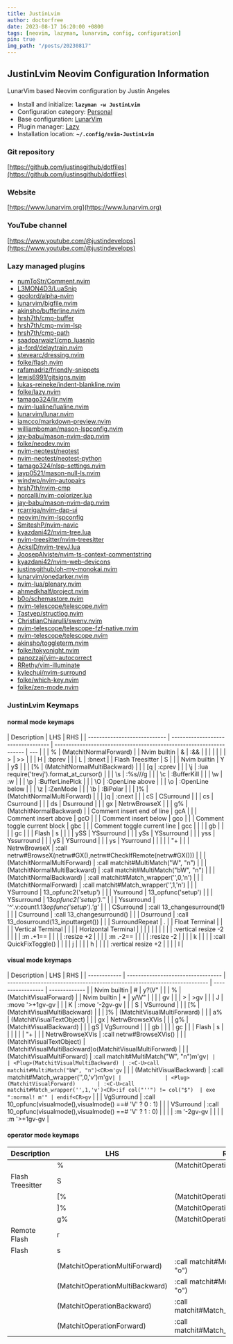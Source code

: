 ```yaml
---
title: JustinLvim
author: doctorfree
date: 2023-08-17 16:20:00 +0800
tags: [neovim, lazyman, lunarvim, config, configuration]
pin: true
img_path: "/posts/20230817"
---
```


## JustinLvim Neovim Configuration Information

LunarVim based Neovim configuration by Justin Angeles

- Install and initialize: **`lazyman -w JustinLvim`**
- Configuration category: [Personal](https://lazyman.dev/configurations/#personal-configurations)
- Base configuration: [LunarVim](https://www.lunarvim.org)
- Plugin manager: [Lazy](https://github.com/folke/lazy.nvim)
- Installation location: **`~/.config/nvim-JustinLvim`**

### Git repository

[https://github.com/justinsgithub/dotfiles](https://github.com/justinsgithub/dotfiles)

### Website

[https://www.lunarvim.org](https://www.lunarvim.org)

### YouTube channel

[https://www.youtube.com/@justindevelops](https://www.youtube.com/@justindevelops)

### Lazy managed plugins

- [numToStr/Comment.nvim](https://github.com/numToStr/Comment.nvim)
- [L3MON4D3/LuaSnip](https://github.com/L3MON4D3/LuaSnip)
- [goolord/alpha-nvim](https://github.com/goolord/alpha-nvim)
- [lunarvim/bigfile.nvim](https://github.com/lunarvim/bigfile.nvim.git)
- [akinsho/bufferline.nvim](https://github.com/akinsho/bufferline.nvim)
- [hrsh7th/cmp-buffer](https://github.com/hrsh7th/cmp-buffer)
- [hrsh7th/cmp-nvim-lsp](https://github.com/hrsh7th/cmp-nvim-lsp)
- [hrsh7th/cmp-path](https://github.com/hrsh7th/cmp-path)
- [saadparwaiz1/cmp_luasnip](https://github.com/saadparwaiz1/cmp_luasnip)
- [ja-ford/delaytrain.nvim](https://github.com/ja-ford/delaytrain.nvim.git)
- [stevearc/dressing.nvim](https://github.com/stevearc/dressing.nvim)
- [folke/flash.nvim](https://github.com/folke/flash.nvim.git)
- [rafamadriz/friendly-snippets](https://github.com/rafamadriz/friendly-snippets)
- [lewis6991/gitsigns.nvim](https://github.com/lewis6991/gitsigns.nvim)
- [lukas-reineke/indent-blankline.nvim](https://github.com/lukas-reineke/indent-blankline.nvim)
- [folke/lazy.nvim](https://github.com/folke/lazy.nvim)
- [tamago324/lir.nvim](https://github.com/tamago324/lir.nvim.git)
- [nvim-lualine/lualine.nvim](https://github.com/nvim-lualine/lualine.nvim)
- [lunarvim/lunar.nvim](https://github.com/lunarvim/lunar.nvim.git)
- [iamcco/markdown-preview.nvim](https://github.com/iamcco/markdown-preview.nvim)
- [williamboman/mason-lspconfig.nvim](https://github.com/williamboman/mason-lspconfig.nvim)
- [jay-babu/mason-nvim-dap.nvim](https://github.com/jay-babu/mason-nvim-dap.nvim)
- [folke/neodev.nvim](https://github.com/folke/neodev.nvim)
- [nvim-neotest/neotest](https://github.com/nvim-neotest/neotest)
- [nvim-neotest/neotest-python](https://github.com/nvim-neotest/neotest-python)
- [tamago324/nlsp-settings.nvim](https://github.com/tamago324/nlsp-settings.nvim.git)
- [jayp0521/mason-null-ls.nvim](https://github.com/jayp0521/mason-null-ls.nvim)
- [windwp/nvim-autopairs](https://github.com/windwp/nvim-autopairs)
- [hrsh7th/nvim-cmp](https://github.com/hrsh7th/nvim-cmp)
- [norcalli/nvim-colorizer.lua](https://github.com/norcalli/nvim-colorizer.lua)
- [jay-babu/mason-nvim-dap.nvim](https://github.com/jay-babu/mason-nvim-dap.nvim)
- [rcarriga/nvim-dap-ui](https://github.com/rcarriga/nvim-dap-ui)
- [neovim/nvim-lspconfig](https://github.com/neovim/nvim-lspconfig)
- [SmiteshP/nvim-navic](https://github.com/SmiteshP/nvim-navic)
- [kyazdani42/nvim-tree.lua](https://github.com/kyazdani42/nvim-tree.lua)
- [nvim-treesitter/nvim-treesitter](https://github.com/nvim-treesitter/nvim-treesitter)
- [AckslD/nvim-trevJ.lua](https://github.com/AckslD/nvim-trevJ.lua.git)
- [JoosepAlviste/nvim-ts-context-commentstring](https://github.com/JoosepAlviste/nvim-ts-context-commentstring)
- [kyazdani42/nvim-web-devicons](https://github.com/kyazdani42/nvim-web-devicons)
- [justinsgithub/oh-my-monokai.nvim](https://github.com/justinsgithub/oh-my-monokai.nvim.git)
- [lunarvim/onedarker.nvim](https://github.com/lunarvim/onedarker.nvim.git)
- [nvim-lua/plenary.nvim](https://github.com/nvim-lua/plenary.nvim)
- [ahmedkhalf/project.nvim](https://github.com/ahmedkhalf/project.nvim)
- [b0o/schemastore.nvim](https://github.com/b0o/schemastore.nvim)
- [nvim-telescope/telescope.nvim](https://github.com/nvim-telescope/telescope.nvim)
- [Tastyep/structlog.nvim](https://github.com/Tastyep/structlog.nvim.git)
- [ChristianChiarulli/swenv.nvim](https://github.com/ChristianChiarulli/swenv.nvim.git)
- [nvim-telescope/telescope-fzf-native.nvim](https://github.com/nvim-telescope/telescope-fzf-native.nvim)
- [nvim-telescope/telescope.nvim](https://github.com/nvim-telescope/telescope.nvim)
- [akinsho/toggleterm.nvim](https://github.com/akinsho/toggleterm.nvim)
- [folke/tokyonight.nvim](https://github.com/folke/tokyonight.nvim)
- [panozzaj/vim-autocorrect](https://github.com/panozzaj/vim-autocorrect.git)
- [RRethy/vim-illuminate](https://github.com/RRethy/vim-illuminate)
- [kylechui/nvim-surround](https://github.com/kylechui/nvim-surround)
- [folke/which-key.nvim](https://github.com/folke/which-key.nvim)
- [folke/zen-mode.nvim](https://github.com/folke/zen-mode.nvim)

### JustinLvim Keymaps

#### normal mode keymaps

| Description                  | LHS                                | RHS                                                                 |
| ---------------------------- | ---------------------------------- | ------------------------------------------------------------------- | --- |
|                              | %                                  | <Plug>(MatchitNormalForward)                                        |
| Nvim builtin                 | &                                  | :&&<CR>                                                             |
|                              | <lt>                               | <lt><lt>                                                            |
|                              | >                                  | >>                                                                  |
|                              | H                                  | :bprev<CR>                                                          |
|                              | L                                  | :bnext<CR>                                                          |
| Flash Treesitter             | S                                  |                                                                     |
| Nvim builtin                 | Y                                  | y$                                                                  |
|                              | [%                                 | <Plug>(MatchitNormalMultiBackward)                                  |
|                              | [q                                 | :cprev<CR>                                                          |
|                              | \j                                 | :lua require('trevj').format_at_cursor()<CR>                        |
|                              | \s                                 | :%s///g                                                             |
|                              | \c                                 | :BufferKill<CR>                                                     |
|                              | \w                                 | :w<CR>                                                              |
|                              | \p                                 | :BufferLinePick<CR>                                                 |
|                              | \O                                 | :OpenLine above<CR>                                                 |
|                              | \o                                 | :OpenLine below<CR>                                                 |
|                              | \z                                 | :ZenMode<CR>                                                        |
|                              | \b                                 | :BiPolar<CR>                                                        |
|                              | ]%                                 | <Plug>(MatchitNormalMultiForward)                                   |
|                              | ]q                                 | :cnext<CR>                                                          |
|                              | cS                                 | <Plug>CSurround                                                     |
|                              | cs                                 | <Plug>Csurround                                                     |
|                              | ds                                 | <Plug>Dsurround                                                     |
|                              | gx                                 | <Plug>NetrwBrowseX                                                  |
|                              | g%                                 | <Plug>(MatchitNormalBackward)                                       |
| Comment insert end of line   | gcA                                |                                                                     |
| Comment insert above         | gcO                                |                                                                     |
| Comment insert below         | gco                                |                                                                     |
| Comment toggle current block | gbc                                |                                                                     |
| Comment toggle current line  | gcc                                |                                                                     |
|                              | gb                                 |                                                                     |
|                              | gc                                 |                                                                     |
| Flash                        | s                                  |                                                                     |
|                              | ySS                                | <Plug>YSsurround                                                    |
|                              | ySs                                | <Plug>YSsurround                                                    |
|                              | yss                                | <Plug>Yssurround                                                    |
|                              | yS                                 | <Plug>YSurround                                                     |
|                              | ys                                 | <Plug>Ysurround                                                     |
|                              |                                    |                                                                     | "+  |
|                              | <Plug>NetrwBrowseX                 | :call netrw#BrowseX(netrw#GX(),netrw#CheckIfRemote(netrw#GX()))<CR> |
|                              | <Plug>(MatchitNormalMultiForward)  | :<C-U>call matchit#MultiMatch("W", "n")<CR>                         |
|                              | <Plug>(MatchitNormalMultiBackward) | :<C-U>call matchit#MultiMatch("bW", "n")<CR>                        |
|                              | <Plug>(MatchitNormalBackward)      | :<C-U>call matchit#Match_wrapper('',0,'n')<CR>                      |
|                              | <Plug>(MatchitNormalForward)       | :<C-U>call matchit#Match_wrapper('',1,'n')<CR>                      |
|                              | <Plug>YSurround                    | <SNR>13_opfunc2('setup')                                            |
|                              | <Plug>Ysurround                    | <SNR>13_opfunc('setup')                                             |
|                              | <Plug>YSsurround                   | <SNR>13*opfunc2('setup').'*'                                        |
|                              | <Plug>Yssurround                   | '^'.v:count1.<SNR>13*opfunc('setup').'g*'                           |
|                              | <Plug>CSurround                    | :<C-U>call <SNR>13_changesurround(1)<CR>                            |
|                              | <Plug>Csurround                    | :<C-U>call <SNR>13_changesurround()<CR>                             |
|                              | <Plug>Dsurround                    | :<C-U>call <SNR>13_dosurround(<SNR>13_inputtarget())<CR>            |
|                              | <Plug>SurroundRepeat               | .                                                                   |
| Float Terminal               | <M-3>                              |                                                                     |
| Vertical Terminal            | <M-2>                              |                                                                     |
| Horizontal Terminal          | <M-1>                              |                                                                     |
|                              | <C-Bslash>                         |                                                                     |
|                              | <C-Left>                           | :vertical resize -2<CR>                                             |
|                              | <M-j>                              | :m .+1<CR>==                                                        |
|                              | <C-Down>                           | :resize +2<CR>                                                      |
|                              | <M-k>                              | :m .-2<CR>==                                                        |
|                              | <C-Up>                             | :resize -2<CR>                                                      |
|                              | <C-K>                              | <C-W>k                                                              |
|                              | <C-Q>                              | :call QuickFixToggle()<CR>                                          |
|                              | <C-J>                              | <C-W>j                                                              |
|                              | <C-H>                              | <C-W>h                                                              |
|                              | <C-Right>                          | :vertical resize +2<CR>                                             |
|                              | <C-L>                              | <C-W>l                                                              |

#### visual mode keymaps

| Description  | LHS                                | RHS                                                                      |
| ------------ | ---------------------------------- | ------------------------------------------------------------------------ | ----------------- | ------------- |
| Nvim builtin | #                                  | y?\V<C-R>"<CR>                                                           |
|              | %                                  | <Plug>(MatchitVisualForward)                                             |
| Nvim builtin | \*                                 | y/\V<C-R>"<CR>                                                           |
|              | <lt>                               | <lt>gv                                                                   |
|              | >                                  | >gv                                                                      |
|              | J                                  | :move '>+1<CR>gv-gv                                                      |
|              | K                                  | :move '<lt>-2<CR>gv-gv                                                   |
|              | S                                  | <Plug>VSurround                                                          |
|              | [%                                 | <Plug>(MatchitVisualMultiBackward)                                       |
|              | ]%                                 | <Plug>(MatchitVisualMultiForward)                                        |
|              | a%                                 | <Plug>(MatchitVisualTextObject)                                          |
|              | gx                                 | <Plug>NetrwBrowseXVis                                                    |
|              | g%                                 | <Plug>(MatchitVisualBackward)                                            |
|              | gS                                 | <Plug>VgSurround                                                         |
|              | gb                                 |                                                                          |
|              | gc                                 |                                                                          |
| Flash        | s                                  |                                                                          |
|              |                                    |                                                                          | "+                |
|              | <Plug>NetrwBrowseXVis              | :<C-U>call netrw#BrowseXVis()<CR>                                        |
|              | <Plug>(MatchitVisualTextObject)    | <Plug>(MatchitVisualMultiBackward)o<Plug>(MatchitVisualMultiForward)     |
|              | <Plug>(MatchitVisualMultiForward)  | :<C-U>call matchit#MultiMatch("W", "n")<CR>m'gv``|
|              | <Plug>(MatchitVisualMultiBackward) | :<C-U>call matchit#MultiMatch("bW", "n")<CR>m'gv``                       |
|              | <Plug>(MatchitVisualBackward)      | :<C-U>call matchit#Match_wrapper('',0,'v')<CR>m'gv``|
|              | <Plug>(MatchitVisualForward)       | :<C-U>call matchit#Match_wrapper('',1,'v')<CR>:if col("''") != col("$")  | exe ":normal! m'" | endif<CR>gv`` |
|              | <Plug>VgSurround                   | :<C-U>call <SNR>10_opfunc(visualmode(),visualmode() ==# 'V' ? 0 : 1)<CR> |
|              | <Plug>VSurround                    | :<C-U>call <SNR>10_opfunc(visualmode(),visualmode() ==# 'V' ? 1 : 0)<CR> |
|              | <M-k>                              | :m '<lt>-2<CR>gv-gv                                                      |
|              | <M-j>                              | :m '>+1<CR>gv-gv                                                         |

#### operator mode keymaps

| Description      | LHS                                   | RHS                                            |
| ---------------- | ------------------------------------- | ---------------------------------------------- |
|                  | %                                     | <Plug>(MatchitOperationForward)                |
| Flash Treesitter | S                                     |                                                |
|                  | [%                                    | <Plug>(MatchitOperationMultiBackward)          |
|                  | ]%                                    | <Plug>(MatchitOperationMultiForward)           |
|                  | g%                                    | <Plug>(MatchitOperationBackward)               |
| Remote Flash     | r                                     |                                                |
| Flash            | s                                     |                                                |
|                  | <Plug>(MatchitOperationMultiForward)  | :<C-U>call matchit#MultiMatch("W", "o")<CR>    |
|                  | <Plug>(MatchitOperationMultiBackward) | :<C-U>call matchit#MultiMatch("bW", "o")<CR>   |
|                  | <Plug>(MatchitOperationBackward)      | :<C-U>call matchit#Match_wrapper('',0,'o')<CR> |
|                  | <Plug>(MatchitOperationForward)       | :<C-U>call matchit#Match_wrapper('',1,'o')<CR> |

